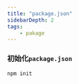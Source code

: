 ```yaml
---
title: "package.json"
sidebarDepth: 2
tags: 
    - pakage
---
```



### 初始化`package.json`

```bash
npm init
```

